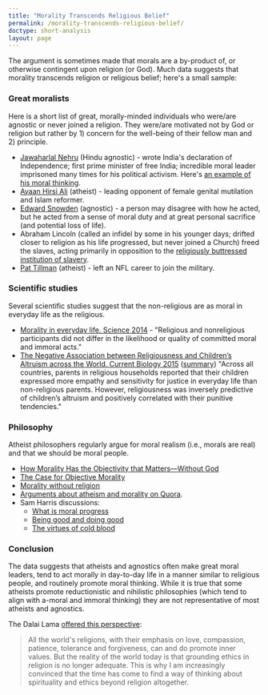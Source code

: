 ```yaml
---
title: "Morality Transcends Religious Belief"
permalink: /morality-transcends-religious-belief/
doctype: short-analysis
layout: page
---
```


The argument is sometimes made that morals are a by-product of, or otherwise contingent upon religion (or God).  Much data suggests that morality transcends religion or religious belief; here's a small sample:

### Great moralists

Here is a short list of great, morally-minded individuals who were/are agnostic or never joined a religion.  They were/are motivated not by God or religion but rather by 1) concern for the well-being of their fellow man and 2) principle.

* [Jawaharlal Nehru](https://en.wikipedia.org/wiki/Jawaharlal_Nehru) (Hindu agnostic) - wrote India's declaration of Independence; first prime minister of free India; incredible moral leader imprisoned many times for his political activism. Here's [an example of his moral thinking](http://archive.wilsonquarterly.com/in-essence/nehrus-model-morality).
* [Ayaan Hirsi Ali](https://en.wikipedia.org/wiki/Ayaan_Hirsi_Ali) (atheist) - leading opponent of female genital mutilation and Islam reformer.
* [Edward Snowden](https://en.wikipedia.org/wiki/Edward_Snowden) (agnostic) - a person may disagree with how he acted, but he acted from a sense of moral duty and at great personal sacrifice (and potential loss of life).
* Abraham Lincoln (called an infidel by some in his younger days; drifted closer to religion as his life progressed, but never joined a Church) freed the slaves, acting primarily in opposition to the [religiously buttressed institution of slavery](http://www.religioustolerance.org/chr_slav1.htm).
* [Pat Tillman](https://en.wikipedia.org/wiki/Pat_Tillman) (atheist) - left an NFL career to join the military.

### Scientific studies

Several scientific studies suggest that the non-religious are as moral in everyday life as the religious.

* [Morality in everyday life. Science 2014](http://science.sciencemag.org/content/345/6202/1340) - "Religious and nonreligious participants did not differ in the likelihood or quality of committed moral and immoral acts."
* [The Negative Association between Religiousness and Children’s Altruism across the World. Current Biology 2015](http://www.cell.com/current-biology/abstract/S0960-9822%2815%2901167-7) ([summary](http://www.sciencemag.org/news/2015/11/nonreligious-children-are-more-generous)) "Across all countries, parents in religious households reported that their children expressed more empathy and sensitivity for justice in everyday life than non-religious parents. However, religiousness was inversely predictive of children’s altruism and positively correlated with their punitive tendencies."

### Philosophy

Atheist philosophers regularly argue for moral realism (i.e., morals are real) and that we should be moral people.

* [How Morality Has the Objectivity that Matters—Without God](https://www.secularhumanism.org/index.php/articles/5640)
* [The Case for Objective Morality](http://www.strongatheism.net/library/philosophy/case_for_objective_morality/
)
* [Morality without religion](http://www.qcc.cuny.edu/SocialSciences/ppecorino/INTRO_TEXT/Chapter%208%20Ethics/Reading-Morality-without-Religion.htm)
* [Arguments about atheism and morality on Quora](https://www.quora.com/Why-do-atheists-believe-in-morality-Why-does-it-even-matter-to-them/answer/Kris-Johnson-13?srid=uJIq).
* Sam Harris discussions:
    * [What is moral progress](https://www.samharris.org/podcast/item/what-is-moral-progress)
    * [Being good and doing good](https://www.samharris.org/podcast/item/being-good-and-doing-good)
    * [The virtues of cold blood](https://www.samharris.org/podcast/item/the-virtues-of-cold-blood)

### Conclusion

The data suggests that atheists and agnostics often make great moral leaders, tend to act morally in day-to-day life in a manner similar to religious people, and routinely promote moral thinking.  While it is true that some atheists promote reductionistic and nihilistic philosophies (which tend to align with a-moral and immoral thinking) they are not representative of most atheists and agnostics.

The Dalai Lama [offered this perspective](http://www.huffingtonpost.com/jason-derr/beyond-religion-altogether-religious-notes-on-dalai-lama-post-religious-ethics_b_1885346.html):

> All the world's religions, with their emphasis on love, compassion, patience, tolerance and forgiveness, can and do promote inner values. But the reality of the world today is that grounding ethics in religion is no longer adequate. This is why I am increasingly convinced that the time has come to find a way of thinking about spirituality and ethics beyond religion altogether.
